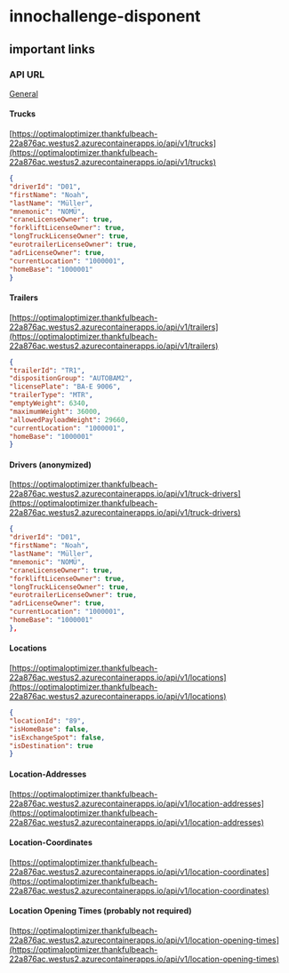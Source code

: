 # innochallenge-disponent

## important links

### API URL
[General](https://optimaloptimizer.thankfulbeach-22a876ac.westus2.azurecontainerapps.io/api/v1)

#### Trucks
[https://optimaloptimizer.thankfulbeach-22a876ac.westus2.azurecontainerapps.io/api/v1/trucks](https://optimaloptimizer.thankfulbeach-22a876ac.westus2.azurecontainerapps.io/api/v1/trucks)
```json
{
"driverId": "D01",
"firstName": "Noah",
"lastName": "Müller",
"mnemonic": "NOMÜ",
"craneLicenseOwner": true,
"forkliftLicenseOwner": true,
"longTruckLicenseOwner": true,
"eurotrailerLicenseOwner": true,
"adrLicenseOwner": true,
"currentLocation": "1000001",
"homeBase": "1000001"
}
```

#### Trailers
[https://optimaloptimizer.thankfulbeach-22a876ac.westus2.azurecontainerapps.io/api/v1/trailers](https://optimaloptimizer.thankfulbeach-22a876ac.westus2.azurecontainerapps.io/api/v1/trailers)
```json
{
"trailerId": "TR1",
"dispositionGroup": "AUTOBAM2",
"licensePlate": "BA-E 9006",
"trailerType": "MTR",
"emptyWeight": 6340,
"maximumWeight": 36000,
"allowedPayloadWeight": 29660,
"currentLocation": "1000001",
"homeBase": "1000001"
}
```

#### Drivers (anonymized)
[https://optimaloptimizer.thankfulbeach-22a876ac.westus2.azurecontainerapps.io/api/v1/truck-drivers](https://optimaloptimizer.thankfulbeach-22a876ac.westus2.azurecontainerapps.io/api/v1/truck-drivers)
```json
{
"driverId": "D01",
"firstName": "Noah",
"lastName": "Müller",
"mnemonic": "NOMÜ",
"craneLicenseOwner": true,
"forkliftLicenseOwner": true,
"longTruckLicenseOwner": true,
"eurotrailerLicenseOwner": true,
"adrLicenseOwner": true,
"currentLocation": "1000001",
"homeBase": "1000001"
},
```


#### Locations
[https://optimaloptimizer.thankfulbeach-22a876ac.westus2.azurecontainerapps.io/api/v1/locations](https://optimaloptimizer.thankfulbeach-22a876ac.westus2.azurecontainerapps.io/api/v1/locations)
```json
{
"locationId": "89",
"isHomeBase": false,
"isExchangeSpot": false,
"isDestination": true
}
```

#### Location-Addresses
[https://optimaloptimizer.thankfulbeach-22a876ac.westus2.azurecontainerapps.io/api/v1/location-addresses](https://optimaloptimizer.thankfulbeach-22a876ac.westus2.azurecontainerapps.io/api/v1/location-addresses)

#### Location-Coordinates
[https://optimaloptimizer.thankfulbeach-22a876ac.westus2.azurecontainerapps.io/api/v1/location-coordinates](https://optimaloptimizer.thankfulbeach-22a876ac.westus2.azurecontainerapps.io/api/v1/location-coordinates)

#### Location Opening Times (probably not required)
[https://optimaloptimizer.thankfulbeach-22a876ac.westus2.azurecontainerapps.io/api/v1/location-opening-times](https://optimaloptimizer.thankfulbeach-22a876ac.westus2.azurecontainerapps.io/api/v1/location-opening-times)
